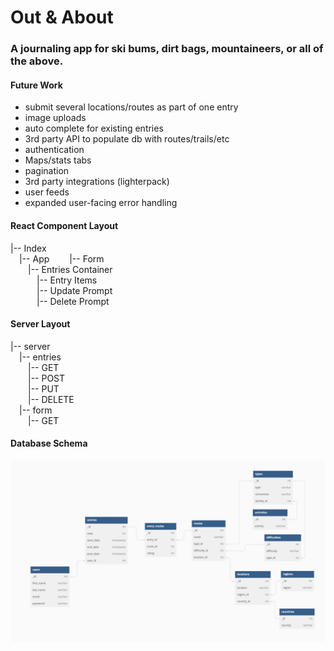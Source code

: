 # Out & About
### A journaling app for ski bums, dirt bags, mountaineers, or all of the above.
#### Future Work 
* submit several locations/routes as part of one entry
* image uploads
* auto complete for existing entries 
* 3rd party API to populate db with routes/trails/etc
* authentication
* Maps/stats tabs
* pagination
* 3rd party integrations (lighterpack)
* user feeds
* expanded user-facing error handling 
#### React Component Layout  
|-- Index  
&emsp;|-- App 
&emsp;&emsp;|-- Form   
&emsp;&emsp;|-- Entries Container  
&emsp;&emsp;&emsp;|-- Entry Items  
&emsp;&emsp;&emsp;|-- Update Prompt  
&emsp;&emsp;&emsp;|-- Delete Prompt   
#### Server Layout  
|-- server  
&emsp;|-- entries  
&emsp;&emsp;|-- GET  
&emsp;&emsp;|-- POST  
&emsp;&emsp;|-- PUT  
&emsp;&emsp;|-- DELETE  
&emsp;|-- form  
&emsp;&emsp;|-- GET    
#### Database Schema  
![schema](./docs/schema.png)
